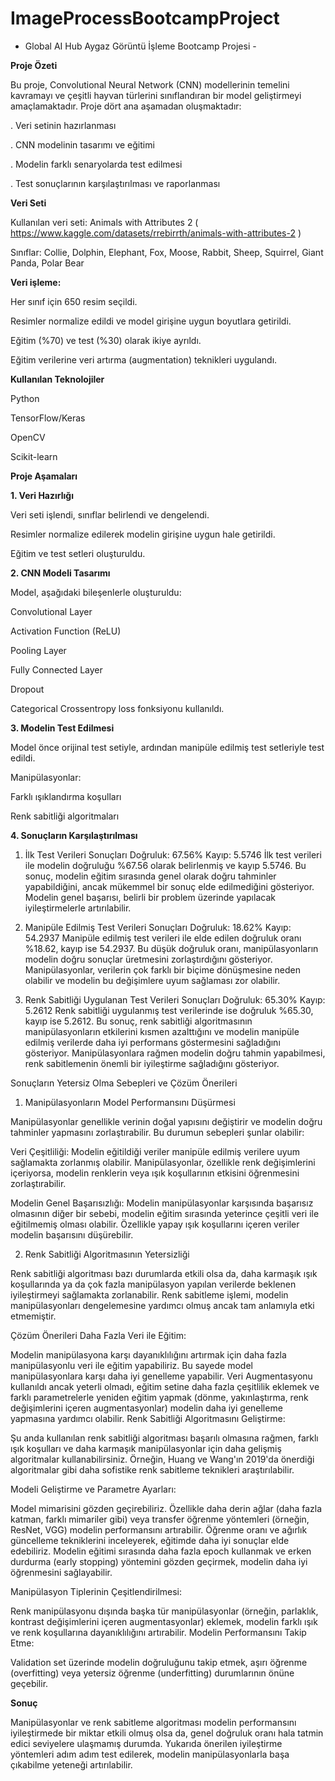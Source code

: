 # ImageProcessBootcampProject
- Global AI Hub Aygaz Görüntü İşleme Bootcamp Projesi -

**Proje Özeti**

Bu proje, Convolutional Neural Network (CNN) modellerinin temelini kavramayı ve çeşitli hayvan türlerini sınıflandıran bir model geliştirmeyi amaçlamaktadır. Proje dört ana aşamadan oluşmaktadır:

. Veri setinin hazırlanması

. CNN modelinin tasarımı ve eğitimi

. Modelin farklı senaryolarda test edilmesi

. Test sonuçlarının karşılaştırılması ve raporlanması



**Veri Seti**

Kullanılan veri seti: Animals with Attributes 2  ( https://www.kaggle.com/datasets/rrebirrth/animals-with-attributes-2 )

Sınıflar: Collie, Dolphin, Elephant, Fox, Moose, Rabbit, Sheep, Squirrel, Giant Panda, Polar Bear

**Veri işleme:**

Her sınıf için 650 resim seçildi.

Resimler normalize edildi ve model girişine uygun boyutlara getirildi.

Eğitim (%70) ve test (%30) olarak ikiye ayrıldı.

Eğitim verilerine veri artırma (augmentation) teknikleri uygulandı.


**Kullanılan Teknolojiler**

Python

TensorFlow/Keras

OpenCV

Scikit-learn


**Proje Aşamaları**

**1. Veri Hazırlığı**

Veri seti işlendi, sınıflar belirlendi ve dengelendi.

Resimler normalize edilerek modelin girişine uygun hale getirildi.

Eğitim ve test setleri oluşturuldu.


**2. CNN Modeli Tasarımı**

Model, aşağıdaki bileşenlerle oluşturuldu:

Convolutional Layer

Activation Function (ReLU)

Pooling Layer

Fully Connected Layer

Dropout

Categorical Crossentropy loss fonksiyonu kullanıldı.

**3. Modelin Test Edilmesi**

Model önce orijinal test setiyle, ardından manipüle edilmiş test setleriyle test edildi.

Manipülasyonlar:

Farklı ışıklandırma koşulları

Renk sabitliği algoritmaları


**4. Sonuçların Karşılaştırılması**

1. İlk Test Verileri Sonuçları
Doğruluk: 67.56%
Kayıp: 5.5746
İlk test verileri ile modelin doğruluğu %67.56 olarak belirlenmiş ve kayıp 5.5746. Bu sonuç, modelin eğitim sırasında genel olarak doğru tahminler yapabildiğini, ancak mükemmel bir sonuç elde edilmediğini gösteriyor. Modelin genel başarısı, belirli bir problem üzerinde yapılacak iyileştirmelerle artırılabilir.

2. Manipüle Edilmiş Test Verileri Sonuçları
Doğruluk: 18.62%
Kayıp: 54.2937
Manipüle edilmiş test verileri ile elde edilen doğruluk oranı %18.62, kayıp ise 54.2937. Bu düşük doğruluk oranı, manipülasyonların modelin doğru sonuçlar üretmesini zorlaştırdığını gösteriyor. Manipülasyonlar, verilerin çok farklı bir biçime dönüşmesine neden olabilir ve modelin bu değişimlere uyum sağlaması zor olabilir.

3. Renk Sabitliği Uygulanan Test Verileri Sonuçları
Doğruluk: 65.30%
Kayıp: 5.2612
Renk sabitliği uygulanmış test verilerinde ise doğruluk %65.30, kayıp ise 5.2612. Bu sonuç, renk sabitliği algoritmasının manipülasyonların etkilerini kısmen azalttığını ve modelin manipüle edilmiş verilerde daha iyi performans göstermesini sağladığını gösteriyor. Manipülasyonlara rağmen modelin doğru tahmin yapabilmesi, renk sabitlemenin önemli bir iyileştirme sağladığını gösteriyor.

Sonuçların Yetersiz Olma Sebepleri ve Çözüm Önerileri
1. Manipülasyonların Model Performansını Düşürmesi
   
Manipülasyonlar genellikle verinin doğal yapısını değiştirir ve modelin doğru tahminler yapmasını zorlaştırabilir. Bu durumun sebepleri şunlar olabilir:

Veri Çeşitliliği: 
Modelin eğitildiği veriler manipüle edilmiş verilere uyum sağlamakta zorlanmış olabilir. Manipülasyonlar, özellikle renk değişimlerini içeriyorsa, modelin renklerin veya ışık koşullarının etkisini öğrenmesini zorlaştırabilir.

Modelin Genel Başarısızlığı: 
Modelin manipülasyonlar karşısında başarısız olmasının diğer bir sebebi, modelin eğitim sırasında yeterince çeşitli veri ile eğitilmemiş olması olabilir. Özellikle yapay ışık koşullarını içeren veriler modelin başarısını düşürebilir.

2. Renk Sabitliği Algoritmasının Yetersizliği

Renk sabitliği algoritması bazı durumlarda etkili olsa da, daha karmaşık ışık koşullarında ya da çok fazla manipülasyon yapılan verilerde beklenen iyileştirmeyi sağlamakta zorlanabilir. Renk sabitleme işlemi, modelin manipülasyonları dengelemesine yardımcı olmuş ancak tam anlamıyla etki etmemiştir.

Çözüm Önerileri
Daha Fazla Veri ile Eğitim:

Modelin manipülasyona karşı dayanıklılığını artırmak için daha fazla manipülasyonlu veri ile eğitim yapabiliriz. Bu sayede model manipülasyonlara karşı daha iyi genelleme yapabilir.
Veri Augmentasyonu kullanıldı ancak yeterli olmadı, eğitim setine daha fazla çeşitlilik eklemek ve farklı parametrelerle yeniden eğitim yapmak (dönme, yakınlaştırma, renk değişimlerini içeren augmentasyonlar) modelin daha iyi genelleme yapmasına yardımcı olabilir.
Renk Sabitliği Algoritmasını Geliştirme:

Şu anda kullanılan renk sabitliği algoritması başarılı olmasına rağmen, farklı ışık koşulları ve daha karmaşık manipülasyonlar için daha gelişmiş algoritmalar kullanabilirsiniz. Örneğin, Huang ve Wang'ın 2019'da önerdiği algoritmalar gibi daha sofistike renk sabitleme teknikleri araştırılabilir.

Modeli Geliştirme ve Parametre Ayarları:

Model mimarisini gözden geçirebiliriz. Özellikle daha derin ağlar (daha fazla katman, farklı mimariler gibi) veya transfer öğrenme yöntemleri (örneğin, ResNet, VGG) modelin performansını artırabilir.
Öğrenme oranı ve ağırlık güncelleme tekniklerini inceleyerek, eğitimde daha iyi sonuçlar elde edebiliriz.
Modelin eğitimi sırasında daha fazla epoch kullanmak ve erken durdurma (early stopping) yöntemini gözden geçirmek, modelin daha iyi öğrenmesini sağlayabilir.

Manipülasyon Tiplerinin Çeşitlendirilmesi:

Renk manipülasyonu dışında başka tür manipülasyonlar (örneğin, parlaklık, kontrast değişimlerini içeren augmentasyonlar) eklemek, modelin farklı ışık ve renk koşullarına dayanıklılığını artırabilir.
Modelin Performansını Takip Etme:

Validation set üzerinde modelin doğruluğunu takip etmek, aşırı öğrenme (overfitting) veya yetersiz öğrenme (underfitting) durumlarının önüne geçebilir.

**Sonuç**

Manipülasyonlar ve renk sabitleme algoritması modelin performansını iyileştirmede bir miktar etkili olmuş olsa da, genel doğruluk oranı hala tatmin edici seviyelere ulaşmamış durumda. Yukarıda önerilen iyileştirme yöntemleri adım adım test edilerek, modelin manipülasyonlarla başa çıkabilme yeteneği artırılabilir.
